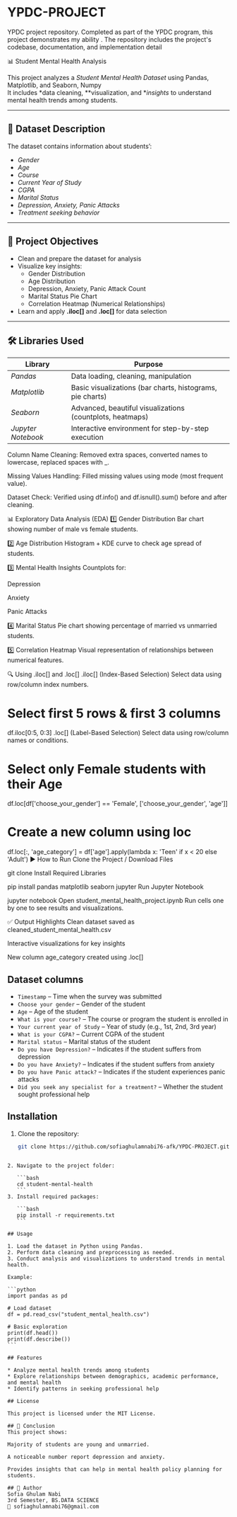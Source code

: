 # YPDC-PROJECT
YPDC project repository. Completed as part of the YPDC program, this project demonstrates my ability . The repository includes the project's codebase, documentation, and implementation detail





📊 Student Mental Health Analysis

This project analyzes a *Student Mental Health Dataset* using Pandas, Matplotlib, and Seaborn, Numpy  
It includes *data cleaning, **visualization, and **insights* to understand mental health trends among students.

---

## 📂 Dataset Description

The dataset contains information about students’:
- *Gender*
- *Age*
- *Course*
- *Current Year of Study*
- *CGPA*
- *Marital Status*
- *Depression, Anxiety, Panic Attacks*
- *Treatment seeking behavior*

---

## 🎯 Project Objectives

- Clean and prepare the dataset for analysis  
- Visualize key insights:
  - Gender Distribution
  - Age Distribution
  - Depression, Anxiety, Panic Attack Count
  - Marital Status Pie Chart
  - Correlation Heatmap (Numerical Relationships)
- Learn and apply **.iloc[]** and **.loc[]** for data selection

---

## 🛠 Libraries Used

| Library | Purpose |
|--------|---------|
| *Pandas* | Data loading, cleaning, manipulation |
| *Matplotlib* | Basic visualizations (bar charts, histograms, pie charts) |
| *Seaborn* | Advanced, beautiful visualizations (countplots, heatmaps) |
| *Jupyter Notebook* | Interactive environment for step-by-step execution |

Column Name Cleaning:
Removed extra spaces, converted names to lowercase, replaced spaces with _.

Missing Values Handling:
Filled missing values using mode (most frequent value).

Dataset Check:
Verified using df.info() and df.isnull().sum() before and after cleaning.

📊 Exploratory Data Analysis (EDA)
1️⃣ Gender Distribution
Bar chart showing number of male vs female students.

2️⃣ Age Distribution
Histogram + KDE curve to check age spread of students.

3️⃣ Mental Health Insights
Countplots for:

Depression

Anxiety

Panic Attacks

4️⃣ Marital Status
Pie chart showing percentage of married vs unmarried students.

5️⃣ Correlation Heatmap
Visual representation of relationships between numerical features.

🔍 Using .iloc[] and .loc[]
.iloc[] (Index-Based Selection)
Select data using row/column index numbers.

# Select first 5 rows & first 3 columns
df.iloc[0:5, 0:3]
.loc[] (Label-Based Selection)
Select data using row/column names or conditions.

# Select only Female students with their Age
df.loc[df['choose_your_gender'] == 'Female', ['choose_your_gender', 'age']]

# Create a new column using loc
df.loc[:, 'age_category'] = df['age'].apply(lambda x: 'Teen' if x < 20 else 'Adult')
▶ How to Run
Clone the Project / Download Files

git clone <your-repo-link>
Install Required Libraries

pip install pandas matplotlib seaborn jupyter
Run Jupyter Notebook

jupyter notebook
Open student_mental_health_project.ipynb
Run cells one by one to see results and visualizations.

✅ Output Highlights
Clean dataset saved as cleaned_student_mental_health.csv

Interactive visualizations for key insights

New column age_category created using .loc[]
## Dataset columns
- `Timestamp` – Time when the survey was submitted
- `Choose your gender` – Gender of the student
- `Age` – Age of the student
- `What is your course?` – The course or program the student is enrolled in
- `Your current year of Study` – Year of study (e.g., 1st, 2nd, 3rd year)
- `What is your CGPA?` – Current CGPA of the student
- `Marital status` – Marital status of the student
- `Do you have Depression?` – Indicates if the student suffers from depression
- `Do you have Anxiety?` – Indicates if the student suffers from anxiety
- `Do you have Panic attack?` – Indicates if the student experiences panic attacks
- `Did you seek any specialist for a treatment?` – Whether the student sought professional help
## Installation

1. Clone the repository:  
   ```bash
   git clone https://github.com/sofiaghulamnabi76-afk/YPDC-PROJECT.git
````

2. Navigate to the project folder:

   ```bash
   cd student-mental-health
   ```
3. Install required packages:

   ```bash
   pip install -r requirements.txt
   ```

## Usage

1. Load the dataset in Python using Pandas.
2. Perform data cleaning and preprocessing as needed.
3. Conduct analysis and visualizations to understand trends in mental health.

Example:

```python
import pandas as pd

# Load dataset
df = pd.read_csv("student_mental_health.csv")

# Basic exploration
print(df.head())
print(df.describe())
```

## Features

* Analyze mental health trends among students
* Explore relationships between demographics, academic performance, and mental health
* Identify patterns in seeking professional help

## License

This project is licensed under the MIT License.

## 📌 Conclusion
This project shows:

Majority of students are young and unmarried.

A noticeable number report depression and anxiety.

Provides insights that can help in mental health policy planning for students.

## 📜 Author
Sofia Ghulam Nabi
3rd Semester, BS.DATA SCIENCE
📧 sofiaghulamnabi76@gmail.com
